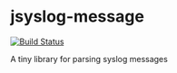 jsyslog-message
===============

[![Build Status](https://secure.travis-ci.org/realityforge/jsyslog-message.png?branch=master)](http://travis-ci.org/realityforge/jsyslog-message)

A tiny library for parsing syslog messages
